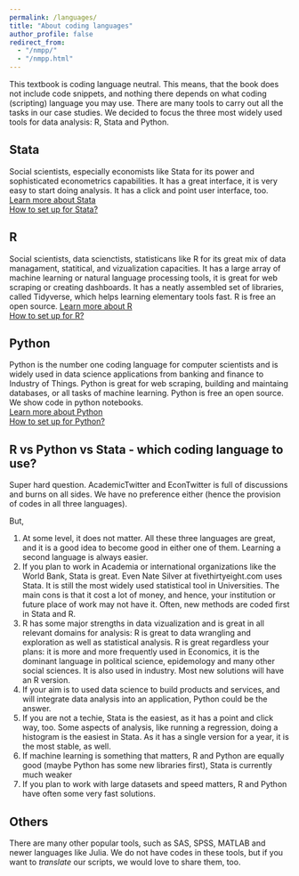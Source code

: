 ```yaml
---
permalink: /languages/
title: "About coding languages"
author_profile: false
redirect_from:
  - "/nmpp/"
  - "/nmpp.html"
---
```



This textbook is coding language neutral. This means, that the book does not include code snippets, and nothing there depends on what coding (scripting) language you may use. There are many tools to carry out all the tasks in our case studies. We decided to focus the three most widely used tools for data analysis: R, Stata and Python. 


## Stata
Social scientists, especially economists like Stata for its power and sophisticated econometrics capabilities. It has a great interface, it is very easy to start doing analysis. It has a click and point user interface, too.  
[Learn more about  Stata](https://www.stata.com/why-use-stata/)   
[How to set up for Stata?](/howto-stata/)

## R
Social scientists, data scienctists, statisticans like R for its great mix of data managament,  statitical, and   vizualization capacities. It has a large array of machine learning or natural language processing tools, it is great for web scraping or creating dashboards. It has a neatly assembled set of libraries, called Tidyverse, which helps learning elementary tools fast. R is free an open source. 
[Learn more about  R](https://www.r-project.org/about.html)   
[How to set up for R?](/howto-r/)


## Python
Python is the number one coding language for computer scientists and is widely used in data science applications from banking and finance to Industry of Things. Python is great for web scraping, building and maintaing databases, or all tasks of machine learning. Python is free an open source.  
We show code in python notebooks.   
[Learn more about  Python](https://www.python.org/about/)  
[How to set up for Python?](/howto-python/)

## R vs Python vs Stata - which coding language to use?
Super hard question. AcademicTwitter and EconTwitter is full of discussions and burns on all sides. We have no preference either (hence the provision of codes in all three languages).

But,
1. At some level, it does not matter. All these three languages are great, and it is a good idea to become good in either one of them. Learning a second language is always easier. 
2. If you plan to work in Academia or international organizations like the World Bank, Stata is great. Even Nate Silver at fivethirtyeight.com uses Stata. It is still the most widely used statistical tool in Universities. The main cons is that it cost a lot of money, and hence, your institution or future place of work may not have it. Often, new methods are coded first in Stata and R. 
3. R has some major strengths in data vizualization and is great in all relevant domains for analysis: R is great to data wrangling and exploration as well as statistical analysis. R is great regardless your plans: it is more and more frequently used in Economics, it is the dominant language in political science, epidemology and many other social sciences. It is also used in industry. Most new solutions will have an R version. 
4. If your aim is to used data science to build products and services, and will integrate data analysis into an application, Python could be the answer. 
5. If you are not a techie, Stata is the easiest, as it has a point and click way, too. Some aspects of analysis, like running a regression, doing a histogram is the easiest in Stata. As it has a single version for a year, it is the most stable, as well. 
6. If machine learning is something that matters, R and Python are equally good (maybe Python has some new libraries first), Stata is currently much weaker
7. If you plan to work with large datasets and speed matters, R and Python have often some very fast solutions. 


## Others
There are many other popular tools, such as SAS, SPSS, MATLAB and newer languages like Julia. We do not have codes in these tools, but if you want to *translate* our scripts, we would love to share them, too. 
